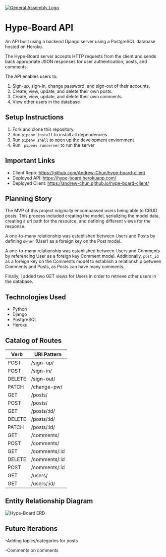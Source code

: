 [![General Assembly Logo](https://camo.githubusercontent.com/1a91b05b8f4d44b5bbfb83abac2b0996d8e26c92/687474703a2f2f692e696d6775722e636f6d2f6b6538555354712e706e67)](https://generalassemb.ly/education/web-development-immersive)

# Hype-Board API
An API built using a backend Django server using a PostgreSQL database hosted on Heroku.

The Hype-Board server accepts HTTP requests from the client and sends back appropriate JSON responses for user authentication, posts, and comments.

The API enables users to:
  1. Sign-up, sign-in, change password, and sign-out of their accounts.
  2. Create, view, update, and delete their own posts.
  3. Create, view, update, and delete their own comments.
  4. View other users in the database

## Setup Instructions
1. Fork and clone this repository.
2. Run ```pipenv install``` to install all dependencies
3. Run ```pipenv shell``` to open up the development enviornment
4. Run ``` pipenv runserver``` to run the server

## Important Links
- Client Repo: https://github.com/Andrew-Chun/hype-board-client
- Deployed API: https://hype-board.herokuapp.com/
- Deployed Client: https://andrew-chun.github.io/hype-board-client/

## Planning Story
The MVP of this project originally encompassed users being able to CRUD posts.
This process included creating the model, serializing the model data, creating a url path for the resource, and defining different views for the response.

A one-to-many relationship was established between Users and Posts by defining ```owner``` (User) as a foreign key on the Post model.

A one-to-many relationship was established between Users and Comments by referencing User as a foreign key Comment model. Additionally, ```post_id``` as a foreign key on the Comments model to establish a relationship between Comments and Posts, as Posts can have many comments.

Finally, I added two GET views for Users in order to retrieve other users in the database.

## Technologies Used
- Python
- Django
- PostgreSQL
- Heroku

## Catalog of Routes
Verb         |	URI Pattern
------------ | -------------
POST | /sign-up/
POST  | /sign-in/
DELETE  | /sign-out/
PATCH  | /change-pw/
GET | /posts/
POST  |  /posts/
GET | /posts/:id/
DELETE  |  /posts/:id/
PATCH  |  /posts/:id/
GET | /comments/
POST | /comments/
GET | /comments/:id
DELETE | /comments/:id
POST | /comments/:id
GET  | /users/
GET | /users/:id/

## Entity Relationship Diagram
![Hype-Board ERD](https://i.imgur.com/ZZmVqvr.png)


## Future Iterations
-Adding topics/categories for posts

-Comments on comments
